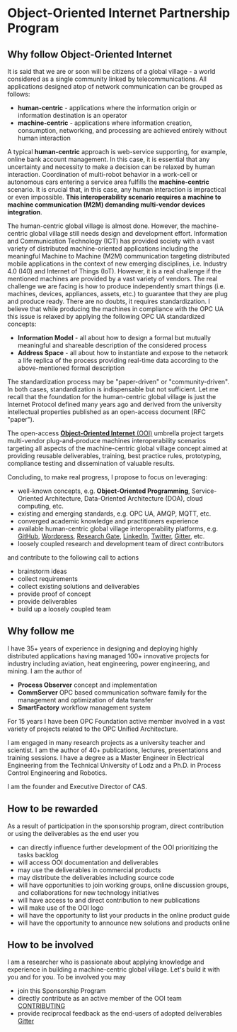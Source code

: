 # Object-Oriented Internet Partnership Program

## Why follow Object-Oriented Internet

It is said that we are or soon will be citizens of a global village - a world considered as a single community linked by telecommunications. All applications designed atop of network communication can be grouped as follows:

- **human-centric** - applications where the information origin or information destination is an operator
- **machine-centric** - applications where information creation, consumption, networking, and processing are achieved entirely without human interaction

A typical **human-centric** approach is web-service supporting, for example, online bank account management. In this case, it is essential that any uncertainty and necessity to make a decision can be relaxed by human interaction. Coordination of multi-robot behavior in a work-cell or autonomous cars entering a service area fulfills the **machine-centric** scenario. It is crucial that, in this case, any human interaction is impractical or even impossible. **This interoperability scenario requires a machine to machine communication (M2M) demanding multi-vendor devices integration**.

The human-centric global village is almost done. However, the machine-centric global village still needs design and development effort. Information and Communication Technology (ICT) has provided society with a vast variety of distributed machine-oriented applications including the meaningful Machine to Machine (M2M) communication targeting distributed mobile applications in the context of new emerging disciplines, i.e. Industry 4.0 (I40) and Internet of Things (IoT). However, it is a real challenge if the mentioned machines are provided by a vast variety of vendors. The real challenge we are facing is how to produce independently smart things (i.e. machines, devices, appliances, assets, etc.) to guarantee that they are plug and produce ready. There are no doubts, it requires standardization. I believe that while producing the machines in compliance with the OPC UA this issue is relaxed by applying the following OPC UA standardized concepts:

- **Information Model** - all about how to design a formal but mutually meaningful and shareable description of the considered process
- **Address Space** - all about how to instantiate and expose to the network a life replica of the process providing real-time data according to the above-mentioned formal description

The standardization process may be "paper-driven" or "community-driven". In both cases, standardization is indispensable but not sufficient. Let me recall that the foundation for the human-centric global village is just the Internet Protocol defined many years ago and derived from the university intellectual properties published as an open-access document (RFC "paper").

The open-access [**Object-Oriented Internet** (OOI)](https://commsvr.gitbook.io/ooi/readme) umbrella project targets multi-vendor plug-and-produce machines interoperability scenarios targeting all aspects of the machine-centric global village concept aimed at providing reusable deliverables, training, best practice rules, prototyping, compliance testing and dissemination of valuable results.

Concluding, to make real progress, I propose to focus on leveraging:

- well-known concepts, e.g. **Object-Oriented Programming**, Service-Oriented Architecture, Data-Oriented Architecture (DOA), cloud computing, etc.
- existing and emerging standards, e.g. OPC UA, AMQP, MQTT, etc.
- converged academic knowledge and practitioners experience
- available human-centric global village interoperability platforms, e.g. [GitHub](https://github.com/mpostol), [Wordpress](https://mpostol.wordpress.com), [Research Gate](https://www.researchgate.net/profile/Mariusz_Postol), [LinkedIn](https://www.linkedin.com/in/mpostol), [Twitter](https://twitter.com/mpostol), [Gitter](https://gitter.im/mpostol/OPC-UA-OOI), etc.
- loosely coupled research and development team of direct contributors

and contribute to the following call to actions

- brainstorm ideas
- collect requirements
- collect existing solutions and deliverables
- provide proof of concept
- provide deliverables
- build up a loosely coupled team

## Why follow me

I have 35+ years of experience in designing and deploying highly distributed applications having managed 100+ innovative projects for industry including aviation, heat engineering, power engineering, and mining. I am the author of

- **Process Observer** concept and implementation
- **CommServer** OPC based communication software family for the management and optimization of data transfer
- **SmartFactory** workflow management system

For 15 years I have been OPC Foundation active member involved in a vast variety of projects related to the OPC Unified Architecture.

I am engaged in many research projects as a university teacher and scientist. I am the author of 40+ publications, lectures, presentations and training sessions. I have a degree as a Master Engineer in Electrical Engineering from the Technical University of Lodz and a Ph.D. in Process Control Engineering and Robotics.

I am the founder and Executive Director of CAS.

## How to be rewarded

As a result of participation in the sponsorship program, direct contribution or using the deliverables as the end user you

- can directly influence further development of the OOI prioritizing the tasks backlog
- will access OOI documentation and deliverables
- may use the deliverables in commercial products
- may distribute the deliverables including source code
- will have opportunities to join working groups, online discussion groups, and collaborations for new technology initiatives
- will have access to and direct contribution to new publications
- will make use of the OOI logo
- will have the opportunity to list your products in the online product guide
- will have the opportunity to announce new solutions and products online

## How to be involved

I am a researcher who is passionate about applying knowledge and experience in building a machine-centric global village. Let's build it with you and for you. To be involved you may 

- join this Sponsorship Program
- directly contribute as an active member of the OOI team [CONTRIBUTING](https://github.com/mpostol/OPC-UA-OOI/blob/master/CONTRIBUTING.md)
- provide reciprocal feedback as the end-users of adopted deliverables [Gitter](https://gitter.im/mpostol/OPC-UA-OOI)
